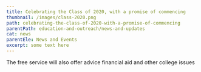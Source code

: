 ```yaml
---
title: Celebrating the Class of 2020, with a promise of commencing
thumbnail: /images/class-2020.png
path: celebrating-the-class-of-2020-with-a-promise-of-commencing
parentPath: education-and-outreach/news-and-updates
cat: news
parentEle: News and Events
excerpt: some text here
---
```

The free service will also offer advice financial aid and other college issues
